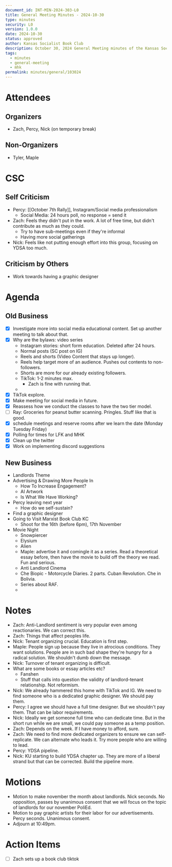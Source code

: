 ```yaml
---
document_id: INT-MIN-2024-303-L0
title: General Meeting Minutes - 2024-10-30
type: minutes
security: L0
version: 1.0.0
date: 2024-10-30
status: approved
author: Kansas Socialist Book Club
description: October 30, 2024 General Meeting minutes of the Kansas Socialist Book Club
tags:
  - minutes
  - general-meeting
  - mhk
permalink: minutes/general/103024
---
```

# Attendees
## Organizers
- Zach, Percy, Nick (on temporary break) 
## Non-Organizers
- Tyler, Maple
# CSC
## Self Criticism
- Percy: [[October 7th Rally]], Instagram/Social media professionalism
	- Social Media: 24 hours poll, no response = send it
- Zach: Feels they didn't put in the work. A lot of free time, but didn't contribute as much as they could.
	- Try to have sub-meetings even if they're informal
	- Having more social gatherings
- Nick: Feels like not putting enough effort into this group, focusing on YDSA too much.
## Criticism by Others
- Work towards having a graphic designer
# Agenda
## Old Business
- [x] Investigate more into social media educational content. Set up another meeting to talk about that.
- [x] Why are the bylaws: video series
	- Instagram stories: short form education. Deleted after 24 hours.
	- Normal posts (SC post on IG)
	- Reels and shorts (Video Content that stays up longer).
	- Reels help target more of an audience. Pushes out contents to non-followers.
	- Shorts are more for our already existing followers.
	- TikTok: 1-2 minutes max.
		- Zach is fine with running that.
	- 
- [x] TikTok explore.
- [x] Make meeting for social media in future.
- [x] Reassess how we conduct the classes to have the two tier model.
- [ ] Ray: Groceries for peanut butter scanning. Pringles. Stuff like that is good.
- [x] schedule meetings and reserve rooms after we learn the date (Monday Tuesday Friday)
- [x] Polling for times for LFK and MHK
- [x] Clean up the twitter
- [x] Work on implementing discord suggestions
## New Business
- Landlords Theme
- Advertising & Drawing More People In
	- How To Increase Engagement?
	- AI Artwork
	- Is What We Have Working?
- Percy leaving next year
	- How do we self-sustain?
- Find a graphic designer
- Going to Visit Marxist Book Club KC
	- Shoot for the 16th (before 6pm), 17th November
- Movie Night
	- Snowpiercer
	- Elysium
	- Alien
	- Maple: advertise it and comingle it as a series. Read a theoretical essay before, then have the movie to build off the theory we read. Fun and serious.
	- Anti Landlord Cinema
	- Che Biopic - Motorcycle Diaries. 2 parts. Cuban Revolution. Che in Bolivia.
	- Series about RAF.
	- 
# Notes
- Zach: Anti-Landlord sentiment is very popular even among reactionaries. We can correct this.
- Zach: Things that affect peoples life.
- Nick: Tenant organizing crucial. Education is first step.
- Maple: People sign up because they live in atrocious conditions. They want solutions. People are in such bad shape they're hungry for a radical solution. We shouldn't dumb down the message.
- Nick: Turnover of tenant organizing is difficult.
- What are some books or essay articles etc?
	- Fanshen
	- Stuff that calls into question the validity of landlord-tenant relationship. Not reformism.
- Nick: We already hammered this home with TikTok and IG. We need to find someone who is a dedicated graphic designer. We should pay them.
- Percy: I agree we should have a full time designer. But we shouldn't pay them. That can be labor requirements.
- Nick: Ideally we get someone full time who can dedicate time. But in the short run while we are small, we could pay someone as a temp position.
- Zach: Depends on the week. If I have money to afford, sure.
- Zach:  We need to find more dedicated organizers to ensure we can self-replicate. We can alternate who leads it. Try more people who are willing to lead.
- Percy: YDSA pipeline.
- Nick: KU starting to build YDSA chapter up. They are more of a liberal strand but that can be corrected. Build the pipeline more.

# Motions
- Motion to make november the month about landlords. Nick seconds. No opposition, passes by unanimous consent that we will focus on the topic of landlords for our november PoliEd.
- Motion to pay graphic artists for their labor for our advertisements. Percy seconds. Unanimous consent.
- Adjourn at 10:49pm.
# Action Items
- [ ] Zach sets up a book club tiktok